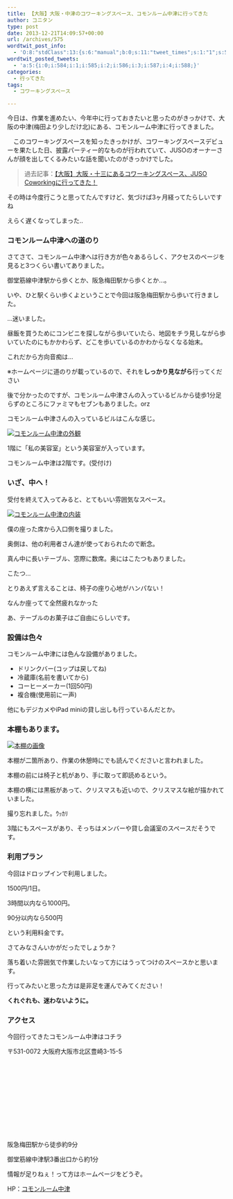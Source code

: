 ```yaml
---
title: 【大阪】大阪・中津のコワーキングスペース、コモンルーム中津に行ってきた
author: コニタン
type: post
date: 2013-12-21T14:09:57+00:00
url: /archives/575
wordtwit_post_info:
  - 'O:8:"stdClass":13:{s:6:"manual";b:0;s:11:"tweet_times";s:1:"1";s:5:"delay";s:1:"0";s:7:"enabled";s:1:"1";s:10:"separation";i:60;s:7:"version";s:5:"3.0.3";s:14:"tweet_template";b:0;s:6:"status";i:2;s:6:"result";a:0:{}s:13:"tweet_counter";i:6;s:13:"tweet_log_ids";a:5:{i:0;i:584;i:1;i:585;i:2;i:586;i:3;i:587;i:4;i:588;}s:9:"hash_tags";a:0:{}s:8:"accounts";a:1:{i:0;s:6:"skd_nw";}}'
wordtwit_posted_tweets:
  - 'a:5:{i:0;i:584;i:1;i:585;i:2;i:586;i:3;i:587;i:4;i:588;}'
categories:
  - 行ってきた
tags:
  - コワーキングスペース

---
```

今日は、作業を進めたい、今年中に行っておきたいと思ったのがきっかけで、大阪の中津(梅田より少しだけ北)にある、コモンルーム中津に行ってきました。

<!--more-->

　このコワーキングスペースを知ったきっかけが、コワーキングスペースデビューを果たした日、披露パーティー的なものが行われていて、JUSOのオーナーさんが顔を出してくるみたいな話を聞いたのがきっかけでした。

> 過去記事：<a href="http://peng-note.com/archives/173" target="_blank">【大阪】大阪・十三にあるコワーキングスペース、JUSO Coworkingに行ってきた！</a>

その時は今度行こうと思ってたんですけど、気づけば3ヶ月経ってたらしいですね
  
えらく遅くなってしまった‥

### コモンルーム中津への道のり

さてさて、コモンルーム中津へは行き方が色々あるらしく、アクセスのページを見ると3つくらい書いてありました。
  
御堂筋線中津駅から歩くとか、阪急梅田駅から歩くとか…。

いや、ひと駅くらい歩くよということで今回は阪急梅田駅から歩いて行きました。

…迷いました。

昼飯を買うためにコンビニを探しながら歩いていたら、地図をチラ見しながら歩いていたのにもかかわらず、どこを歩いているのかわからなくなる始末。
  
これだから方向音痴は…

※ホームページに道のりが載っているので、それを**しっかり見ながら**行ってください

後で分かったのですが、コモンルーム中津さんの入っているビルから徒歩1分足らずのところにファミマもセブンもありました。orz

コモンルーム中津さんの入っているビルはこんな感じ。
  
[<img src="https://i0.wp.com/peng-note.com/images/2013/12/2013-12-21-14.02.51-225x300.jpg?fit=225%2C300" alt="コモンルーム中津の外観" class="aligncenter size-medium wp-image-577" srcset="https://i2.wp.com/peng-note.com/images/2013/12/2013-12-21-14.02.51.jpg?resize=225%2C300 225w, https://i2.wp.com/peng-note.com/images/2013/12/2013-12-21-14.02.51.jpg?w=1536 1536w" sizes="(max-width: 225px) 100vw, 225px" data-recalc-dims="1" />][1]
  
1階に「私の美容室」という美容室が入っています。

コモンルーム中津は2階です。(受付け)

### いざ、中へ！

受付を終えて入ってみると、とてもいい雰囲気なスペース。
  
[<img src="https://i1.wp.com/peng-note.com/images/2013/12/2013-12-21-14.25.27-300x168.jpg?fit=300%2C168" alt="コモンルーム中津の内装" class="aligncenter size-medium wp-image-578" srcset="https://i0.wp.com/peng-note.com/images/2013/12/2013-12-21-14.25.27.jpg?resize=300%2C168 300w, https://i0.wp.com/peng-note.com/images/2013/12/2013-12-21-14.25.27.jpg?w=1280 1280w" sizes="(max-width: 300px) 100vw, 300px" data-recalc-dims="1" />][2]
  
僕の座った席から入口側を撮りました。

奥側は、他の利用者さん達が使っておられたので断念。

真ん中に長いテーブル、窓際に数席。奥にはこたつもありました。
  
こたつ…

とりあえず言えることは、椅子の座り心地がハンパない！
  
なんか座ってて全然疲れなかった

あ、テーブルのお菓子はご自由にらしいです。

### 設備は色々

コモンルーム中津には色んな設備がありました。

  * ドリンクバー(コップは戻してね)
  * 冷蔵庫(名前を書いてから)
  * コーヒーメーカー(1回50円)
  * 複合機(使用前に一声)

他にもデジカメやiPad miniの貸し出しも行っているんだとか。

### 本棚もあります。

[<img src="https://i0.wp.com/peng-note.com/images/2013/12/2013-12-21-14.26.05-168x300.jpg?fit=168%2C300" alt="本棚の画像" class="aligncenter size-medium wp-image-579" srcset="https://i1.wp.com/peng-note.com/images/2013/12/2013-12-21-14.26.05.jpg?resize=168%2C300 168w, https://i1.wp.com/peng-note.com/images/2013/12/2013-12-21-14.26.05.jpg?w=720 720w" sizes="(max-width: 168px) 100vw, 168px" data-recalc-dims="1" />][3]
  
本棚が二箇所あり、作業の休憩時にでも読んでくださいと言われました。
  
本棚の前には椅子と机があり、手に取って即読めるという。

本棚の横には黒板があって、クリスマスも近いので、クリスマスな絵が描かれていました。
  
撮り忘れました。ｳｯｶﾘ

3階にもスペースがあり、そっちはメンバーや貸し会議室のスペースだそうです。

### 利用プラン

今回はドロップインで利用しました。
  
1500円/1日。
  
3時間以内なら1000円。
  
90分以内なら500円
  
という利用料金です。

さてみなさんいかがだったでしょうか？
  
落ち着いた雰囲気で作業したいなって方にはうってつけのスペースかと思います。
  
行ってみたいと思った方は是非足を運んでみてください！
  
**くれぐれも、迷わないように。**

### アクセス

今回行ってきたコモンルーム中津はコチラ

<div class="simplemap">
  <div class="simplemap-content" data-breakpoint="480" data-lat="" data-lng="" data-zoom="16" data-addr="" data-infowindow="close" data-map-type-control="false" data-map-type-id="ROADMAP" style="width:100%;height:200px;">
    〒531-0072 大阪府大阪市北区豊崎3-15-5
  </div>
</div>

阪急梅田駅から徒歩約9分
  
御堂筋線中津駅3番出口から約1分

情報が足りねぇ！って方はホームページをどうぞ。
  
HP：<a href="http://cr-nakatsu.com/" target="_blank">コモンルーム中津</a>

 [1]: https://i2.wp.com/peng-note.com/images/2013/12/2013-12-21-14.02.51.jpg
 [2]: https://i0.wp.com/peng-note.com/images/2013/12/2013-12-21-14.25.27.jpg
 [3]: https://i1.wp.com/peng-note.com/images/2013/12/2013-12-21-14.26.05.jpg